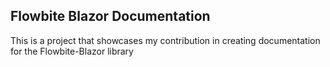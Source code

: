 ## Flowbite Blazor Documentation
This is a project that showcases my contribution in creating documentation for the Flowbite-Blazor library